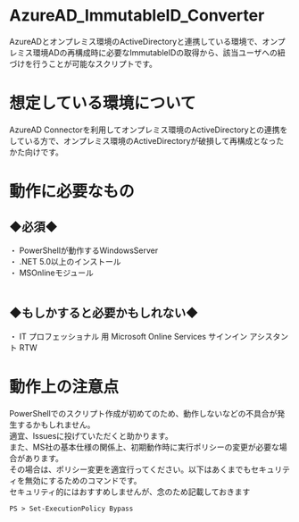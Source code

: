 # AzureAD_ImmutableID_Converter
AzureADとオンプレミス環境のActiveDirectoryと連携している環境で、オンプレミス環境ADの再構成時に必要なImmutableIDの取得から、該当ユーザへの紐づけを行うことが可能なスクリプトです。



# 想定している環境について
AzureAD Connectorを利用してオンプレミス環境のActiveDirectoryとの連携をしている方で、オンプレミス環境のActiveDirectoryが破損して再構成となったかた向けです。



# 動作に必要なもの

## ◆必須◆
・ PowerShellが動作するWindowsServer</br>
・ .NET 5.0以上のインストール</br>
・ MSOnlineモジュール</br>
</br>

## ◆もしかすると必要かもしれない◆
・ IT プロフェッショナル 用 Microsoft Online Services サインイン アシスタント RTW</br>



# 動作上の注意点
PowerShellでのスクリプト作成が初めてのため、動作しないなどの不具合が発生するかもしれません。</br>
適宜、Issuesに投げていただくと助かります。</br>
また、MS社の基本仕様の関係上、初期動作時に実行ポリシーの変更が必要な場合があります。</br>
その場合は、ポリシー変更を適宜行ってください。以下はあくまでもセキュリティを無効にするためのコマンドです。</br>
セキュリティ的にはおすすめしませんが、念のため記載しておきます</br>

```
PS > Set-ExecutionPolicy Bypass
```
